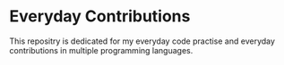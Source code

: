 #   Everyday Contributions


This repositry is dedicated for  my everyday code practise and  everyday contributions in multiple programming languages.

